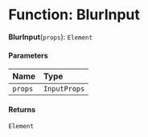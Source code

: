 # Function: BlurInput

**BlurInput**(`props`): `Element`

#### Parameters

| Name | Type |
| :------ | :------ |
| `props` | `InputProps` |

#### Returns

`Element`
